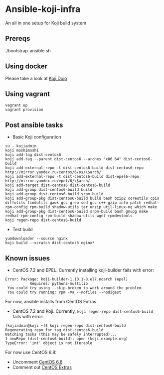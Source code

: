 # Ansible-koji-infra

An all in one setup for Koji build system

## Prereqs
./bootstrap-ansible.sh

## Using docker
Please take a look at [Koji Dojo](https://github.com/release-engineering/koji-dojo)

## Using vagrant

```shell
vagrant up
vagrant provision
```

## Post ansible tasks

* Basic Koji configuration

```shell
su - kojiadmin
koji moshimoshi
koji add-tag dist-centos6
koji add-tag --parent dist-centos6 --arches "x86_64" dist-centos6-build
koji add-external-repo -t dist-centos6-build dist-centos6-repo http://mirror.yandex.ru/centos/6/os/\$arch/
koji add-external-repo -t dist-centos6-build dist-epel6-repo http://mirror.yandex.ru/epel/6/\$arch/
koji add-target dist-centos6 dist-centos6-build
koji add-group dist-centos6-build build
koji add-group dist-centos6-build srpm-build
koji add-group-pkg dist-centos6-build build bash bzip2 coreutils cpio diffutils findutils gawk gcc grep sed gcc-c++ gzip info patch redhat-rpm-config rpm-build shadow-utils tar unzip util-linux-ng which make
koji add-group-pkg dist-centos6-build srpm-build bash gnupg make redhat-rpm-config rpm-build shadow-utils wget rpmdevtools
koji regen-repo dist-centos6-build
```

* Test build

```shell
yumdownloader --source nginx
koji build --scratch dist-centos6 nginx*
```

## Known issues

* CentOS 7.2 and EPEL. Currently installing koji-builder fails with error:
```shell
Error: Package: koji-builder-1.10.1-8.el7.noarch (epel)
           Requires: python2-multilib
 You could try using --skip-broken to work around the problem
 You could try running: rpm -Va --nofiles --nodigest
```
For now, ansible installs from CentOS Extras.

* CentOS 7.2 and Koji. Currently, `koji regen-repo dist-centos6-build` fails with error:
```shell
[kojiadmin@koji ~]$ koji regen-repo dist-centos6-build
Regenerating repo for tag dist-centos6-build
Watching tasks (this may be safely interrupted)...
1 newRepo (dist-centos6-build): open (koji.example.org)
TypeError: 'int' object is not iterable
```
For now use CentOS 6.8:
- Uncomment [CentOS 6.8](https://github.com/kostyrevaa/ansible-koji-infra/blob/master/Vagrantfile#L10)
- Comment out [CentOS Extras](https://github.com/kostyrevaa/ansible-koji-infra/blob/master/Vagrantfile#L21)
